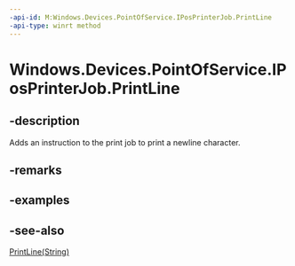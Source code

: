 ----api-id: M:Windows.Devices.PointOfService.IPosPrinterJob.PrintLine
-api-type: winrt method
---<!-- Method syntaxpublic void PrintLine()--># Windows.Devices.PointOfService.IPosPrinterJob.PrintLine## -descriptionAdds an instruction to the print job to print a newline character.## -remarks## -examples## -see-also[PrintLine(String)](iposprinterjob_printline_1360992803.md)
